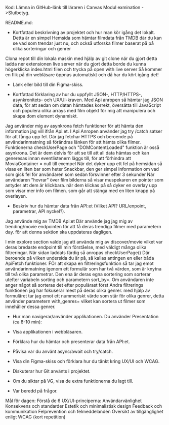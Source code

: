 Kod: Lämna in GitHub-länk till läraren i Canvas Modul exmination ->Slutbetyg.

README.md:

- Kortfattad beskrivning av projektet och hur man kör igång det lokalt.
  Detta är en simpel Hemsida som hämtar filmdata från TMDB där du kan se vad som trendar just nu, och också utforska filmer baserat på på olika sorteringar och genrer

Clona repot till din lokala maskin med hjälp av git clone
när du gjort detta ladda ner extensionen live server
när du gjort detta borde du kunna högerklicka index.html filen och trycka på open with live server
Så kommer en flik på din webläsare öppnas automatiskt och då har du kört igång det!

- Länk eller bild till din Figma-skiss.

- Kortfattad förklaring av hur du uppfyllt JSON-, HTTP/HTTPS-, asynkronitets- och UX/UI-kraven.
  Med Api anropen så hämtar jag JSON data, för att sedan om datan hämtades korrekt, översätta till JavaScript och populera olika arrays med film objekt för mig att manipulera och skapa dom element dynamiskt.

Jag använder mig av asynkrona fetch funktioner för att hämta den information jag vill ifrån Api:et. I Api Anropen använder jag try /catch satser för att fånga upp fel. Där jag fetchar HTTPS och beroende på användarinmatning så förändras länken för att hämta olika filmer.  
Funktionerna checkUserPage och "DOMContentLoaded" funktion är osså asynkrona. Det är dem delvis för att se till att all data hämtas och kan generesas innan eventlistenern läggs till, för att förhindra att MoviaContainer = null till exempel
När det dyker upp ett fel på hemsidan så visas en liten bar som heter Snackbar, den ger simpel information om vad som gick fel för användaren som sedan försvinner efter 3 sekunder
När användaren "hovrar" över film bilderna så visar muspekaren en pointer som antyder att dem är klickbara. när dem klickas på så dyker en overlay upp som visar mer info om filmen. som går att stänga med en liten knapp på overlayen.

- Beskriv hur du hämtar data från API:et (Vilket API? URL/enpoint, parametrar, API nyckel?).

Jag använde mig av TMDB Api:et
Där använde jag jag mig av trending/movie endpointen för att få deras trendiga filmer med parametern day. för att denna sektion ska uppdateras dagligen.

I min explore section valde jag att använda mig av discover/movie vilket var deras bredaste endpoint till min förståelse, med väldigt många olika filtreringar.
När sidan laddats färdig så anropas checkUserPage() Där beroende på vilken undersida du är på, så kallas antingen en eller båda ApiFetch funktioner. FÖr att skapa en filtreringsfunktion så tar jag emot användarinmatning igenom ett formulär som har två värden, som är knytna till två olika parametrar. Den ena är deras egna sortering som sorterar utefter variabeln sorting och parametern sort_by=. Om användaren inte anger något så sorteras det efter populärast först
Andra filtrerings funktionen jag har fokuserar mest på deras olika genrer. med hjälp av formuläret tar jag emot ett nummeriskt värde som står för olika genrer, detta använder parametern with_genres= vilket kan sortera ut filmer som innehåller dessa genrer.

- Hur man navigerar/använder applikationen.
  Du använder
  Presentation (ca 8-10 min):

- Visa applikationen i webbläsaren.

- Förklara hur du hämtar och presenterar data från API:et.

- Påvisa var du använt async/await och try/catch.

- Visa din Figma-skiss och förklara hur du tänkt kring UX/UI och WCAG.

- Diskuterar hur Git använts i projektet.

- Om du siktar på VG, visa de extra funktionerna du lagt till.

- Var beredd på frågor.

Mål för dagen:
Förstå de 6 UX/UI-principerna:
Användarvänlighet
Konsekvens och standarder
Estetik och minimalistisk design
Feedback och kommunikation
Felprevention och felmeddelanden
Översikt av tillgänglighet enligt WCAG (kort repetition)
